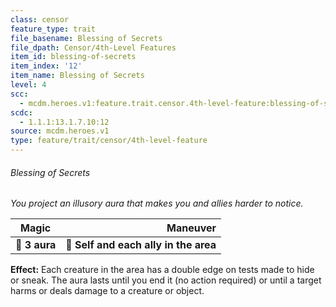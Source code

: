 ```yaml
---
class: censor
feature_type: trait
file_basename: Blessing of Secrets
file_dpath: Censor/4th-Level Features
item_id: blessing-of-secrets
item_index: '12'
item_name: Blessing of Secrets
level: 4
scc:
  - mcdm.heroes.v1:feature.trait.censor.4th-level-feature:blessing-of-secrets
scdc:
  - 1.1.1:13.1.7.10:12
source: mcdm.heroes.v1
type: feature/trait/censor/4th-level-feature
---
```


###### Blessing of Secrets

*You project an illusory aura that makes you and allies harder to notice.*

| **Magic**     |                          **Maneuver** |
| ------------- | ------------------------------------: |
| **📏 3 aura** | **🎯 Self and each ally in the area** |

**Effect:** Each creature in the area has a double edge on tests made to hide or sneak. The aura lasts until you end it (no action required) or until a target harms or deals damage to a creature or object.
